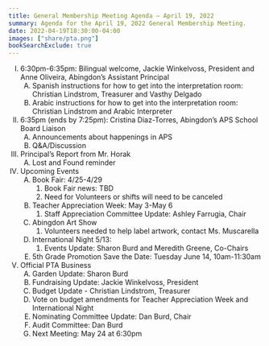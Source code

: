 ```yaml
---
title: General Membership Meeting Agenda — April 19, 2022
summary: Agenda for the April 19, 2022 General Membership Meeting.
date: 2022-04-19T18:30:00-04:00
images: ["share/pta.png"]
bookSearchExclude: true
---
```


<style type="text/css">
    ol { list-style-type: upper-roman; }
    ol ol { list-style-type: upper-alpha; }
    ol ol ol { list-style-type: decimal; }
    ol ol ol ol { list-style-type: lower-alpha; }
    ul { list-style-type: disc; }
</style>

1. 6:30pm-6:35pm: Bilingual welcome, Jackie Winkelvoss, President and Anne Oliveira, Abingdon’s Assistant Principal
    1. Spanish instructions for how to get into the interpretation room: Christian Lindstrom, Treasurer and Vasthy Delgado
    1. Arabic instructions for how to get into the interpretation room: Christian Lindstrom and Arabic Interpreter
1. 6:35pm (ends by 7:25pm): Cristina Diaz-Torres, Abingdon’s APS School Board Liaison
    1. Announcements about happenings in APS
    1. Q&A/Discussion
1. Principal’s Report from Mr. Horak
    1. Lost and Found reminder
1. Upcoming Events
    1. Book Fair: 4/25-4/29
        1. Book Fair news: TBD
        1. Need for Volunteers or shifts will need to be canceled
    1. Teacher Appreciation Week: May 3-May 6
        1. Staff Appreciation Committee Update: Ashley Farrugia, Chair
    1. Abingdon Art Show
        1. Volunteers needed to help label artwork, contact Ms. Muscarella
    1. International Night 5/13:
        1. Events Update: Sharon Burd and Meredith Greene, Co-Chairs
    1. 5th Grade Promotion Save the Date: Tuesday June 14, 10am-11:30am
1. Official PTA Business 
    1. Garden Update: Sharon Burd
    1. Fundraising Update: Jackie Winkelvoss, President
    1. Budget Update - Christian Lindstrom, Treasurer
    1. Vote on budget amendments for Teacher Appreciation Week and International Night
    1. Nominating Committee Update: Dan Burd, Chair
    1. Audit Committee: Dan Burd
    1. Next Meeting: May 24 at 6:30pm
